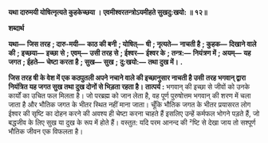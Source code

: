 **यथा दारुमयी योषित्नृत्यते कुहकेच्छया ।** **एवमीश्वरतन्त्रोऽयमीहते सुखदु:खयो: ॥ १२॥** 

**शब्दार्थ** 

**यथा—** **जिस तरह** **; दारु-मयी—** **काठ की बनी** **; योषित्—** **षी** **; नृत्यते—** **नाचती है** **; कुहक—** **दिखाने वाले की** **; इच्छया—** **इच्छा** **से** **; एवम्—** **उसी तरह से** **; ईश्वर—** **ईश्वर के** **; तन्त्र:—** **नियंत्रण में** **; अयम्—** **यह जगत** **; ईहते—** **चेष्टा करता है** **; सुख—** **सुख** **;** **दु:खयो:—** **तथा दुख में।** **.** 

**जिस तरह षी के वेश में एक कठपुतली अपने नचाने वाले की इच्छानुसार नाचती है उसी** **तरह भगवान् द्वारा नियंत्रित यह जगत सुख तथा दुख दोनों से भिड़ता रहता है।** **तात्पर्य :** भगवान् की इच्छा से जीवों को उनके कार्यों का उचित फल मिलता है। जो परब्रह्म को जान लेता है, वह पूर्ण पुरुषोत्तम भगवान् की शरण में चला जाता है और भौतिक जगत के भीतर स्थित नहीं माना जाता। चूँकि भौतिक जगत के भीतर प्रयासरत लोग ईश्वर की सृष्टि का दोहन करने की अवश्य ही चेष्टा करना चाहते हैं इसलिए उन्हें कर्मफल भोगने पड़ते हैं, जो बद्धजीव के लिए सुख या दुख के रूप में होते हैं। वस्तुत: यदि परम आनन्द की ²ष्टि से देखा जाय तो सश्पूर्ण भौतिक जीवन एक विफलता है।  